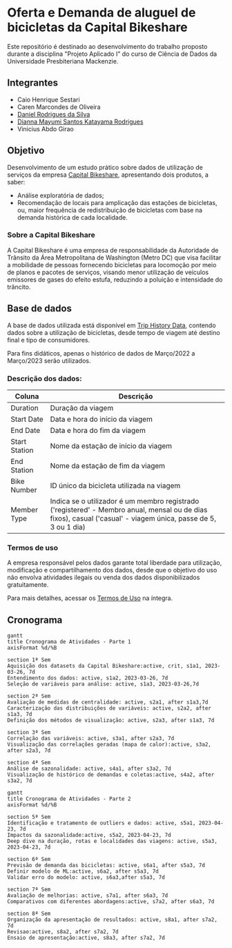 # Oferta e Demanda de aluguel de bicicletas da Capital Bikeshare 
Este repositório é destinado ao desenvolvimento do trabalho proposto durante a disciplina "Projeto Aplicado I" do curso de Ciência de Dados da Universidade Presbiteriana Mackenzie.

## Integrantes
- Caio Henrique Sestari
- Caren Marcondes de Oliveira
- [Daniel Rodrigues da Silva](https://www.linkedin.com/in/danielrod147/)
- [Dianna Mayumi Santos Katayama Rodrigues](https://www.linkedin.com/in/dianna-katayama-016274216/)
- Vinicius Abdo Girao

## Objetivo
Desenvolvimento de um estudo prático sobre dados de utilização de serviços da empresa [Capital Bikeshare](https://capitalbikeshare.com), apresentando dois produtos, a saber: 
- Análise exploratória de dados; 
- Recomendação de locais para amplicação das estações de bicicletas, ou, maior frequência de redistribuição de bicicletas com base na demanda histórica de cada localidade.

### Sobre a Capital Bikeshare
A Capital Bikeshare é uma empresa de responsabilidade da Autoridade de Trânsito da Área Metropolitana de Washington (Metro DC) que visa facilitar a mobilidade de pessoas fornecendo bicicletas para locomoção por meio de planos e pacotes de serviços, visando menor utilização de veículos emissores de gases do efeito estufa, reduzindo a poluição e intensidade do trâncito.

## Base de dados
A base de dados utilizada está disponível em [Trip History Data](https://s3.amazonaws.com/capitalbikeshare-data/index.html), contendo dados sobre a utilização de bicicletas, desde tempo de viagem até destino final e tipo de consumidores.

Para fins didáticos, apenas o histórico de dados de Março/2022 a Março/2023 serão utilizados.

### Descrição dos dados:

|**Coluna**|**Descrição**|
|----------|-------------|
|Duration|Duração da viagem|
|Start Date|Data e hora do início da viagem|
|End Date|Data e hora do fim da viagem|
|Start Station|Nome da estação de início da viagem|
|End Station|Nome da estação de fim da viagem|
|Bike Number|ID único da bicicleta utilizada na viagem|
|Member Type|Indica se o utilizador é um membro registrado ('registered' - Membro anual, mensal ou de dias fixos), casual ('casual' - viagem única, passe de 5, 3 ou 1 dia)|

### Termos de uso
A empresa responsável pelos dados garante total liberdade para utilização, modificação e compartilhamento dos dados, desde que o objetivo do uso não envolva atividades ilegais ou venda dos dados disponibilizados gratuitamente.

Para mais detalhes, acessar os [Termos de Uso](https://ride.capitalbikeshare.com/data-license-agreement) na íntegra.

## Cronograma
```mermaid
gantt
title Cronograma de Atividades - Parte 1
axisFormat %d/%B

section 1ª Sem
Aquisição dos datasets da Capital Bikeshare:active, crit, s1a1, 2023-03-26, 7d
Entendimento dos dados: active, s1a2, 2023-03-26, 7d
Seleção de variáveis para análise: active, s1a3, 2023-03-26,7d

section 2ª Sem
Avaliação de medidas de centralidade: active, s2a1, after s1a3,7d 
Caracterização das distribuições de variáveis: active, s2a2, after s1a3, 7d 
Definição dos métodos de visualização: active, s2a3, after s1a3, 7d

section 3ª Sem
Correlação das variáveis: active, s3a1, after s2a3, 7d
Visualização das correlações geradas (mapa de calor):active, s3a2, after s2a3, 7d

section 4ª Sem
Análise de sazonalidade: active, s4a1, after s3a2, 7d
Visualização de histórico de demandas e coletas:active, s4a2, after s3a2, 7d
```
```mermaid
gantt
title Cronograma de Atividades - Parte 2
axisFormat %d/%B

section 5ª Sem
Identificação e tratamento de outliers e dados: active, s5a1, 2023-04-23, 7d
Impactos da sazonalidade:active, s5a2, 2023-04-23, 7d
Deep dive na duração, rotas e localidades das viagens: active, s5a3, 2023-04-23, 7d

section 6ª Sem
Previsão de demanda das bicicletas: active, s6a1, after s5a3, 7d
Definir modelo de ML:active, s6a2, after s5a3, 7d
Validar erro do modelo: active, s6a3,after s5a3, 7d

section 7ª Sem
Avaliação de melhorias: active, s7a1, after s6a3, 7d
Comparativos com diferentes abordagens:active, s7a2, after s6a3, 7d

section 8ª Sem
Organização da apresentação de resultados: active, s8a1, after s7a2, 7d
Revisao:active, s8a2, after s7a2, 7d
Ensaio de apresentação:active, s8a3, after s7a2, 7d
```
